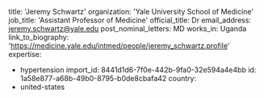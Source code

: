title: 'Jeremy Schwartz'
organization: 'Yale University School of Medicine'
job_title: 'Assistant Professor of Medicine'
official_title: Dr
email_address: jeremy.schwartz@yale.edu
post_nominal_letters: MD
works_in: Uganda
link_to_biography: 'https://medicine.yale.edu/intmed/people/jeremy_schwartz.profile'
expertise:
  - hypertension
import_id: 8441d1d6-7f0e-442b-9fa0-32e594a4e4bb
id: 1a58e877-a68b-49b0-8795-b0de8cbafa42
country:
  - united-states
